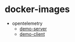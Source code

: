 # docker-images

- opentelemetry
  * [demo-server](./otel/demo/server/)
  * [demo-client](./otel/demo/client/)
